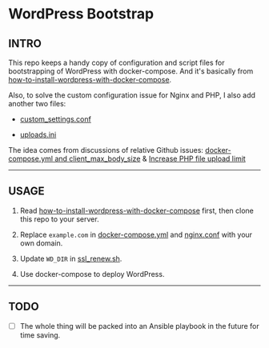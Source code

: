 # WordPress Bootstrap

## INTRO

This repo keeps a handy copy of configuration and script files for bootstrapping of WordPress with docker-compose. And it's basically from [how-to-install-wordpress-with-docker-compose](https://www.digitalocean.com/community/tutorials/how-to-install-wordpress-with-docker-compose).

Also, to solve the custom configuration issue for Nginx and PHP, I also add another two files: 

- [custom_settings.conf](./nginx-conf/custom_settings.conf)  

- [uploads.ini](./uploads.ini)

The idea comes from discussions of relative Github issues: [docker-compose.yml and client_max_body_size](https://github.com/nginx-proxy/nginx-proxy/issues/690) & [Increase PHP file upload limit](https://github.com/docker-library/wordpress/issues/10)

---

## USAGE

1. Read [how-to-install-wordpress-with-docker-compose](https://www.digitalocean.com/community/tutorials/how-to-install-wordpress-with-docker-compose) first, then clone this repo to your server.

2. Replace `example.com` in [docker-compose.yml](./docker-compose.yml) and [nginx.conf](./nginx-conf/nginx.conf) with your own domain.

3. Update `WD_DIR` in [ssl_renew.sh](./ssl_renew.sh).

4. Use docker-compose to deploy WordPress.

---

## TODO

- [ ] The whole thing will be packed into an Ansible playbook in the future for time saving.
